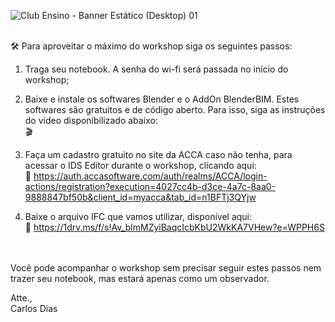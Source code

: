 ![Club Ensino - Banner Estático (Desktop) 01](https://github.com/c4rlosdias/Workshop_IDS/assets/57261862/25d2a70a-5c03-4333-8cb6-413dc107f986)

</br>
🛠️ Para aproveitar o máximo do workshop  siga os seguintes passos:
</br>

1. Traga seu notebook. A senha do wi-fi será passada no início do workshop;
   
3. Baixe e instale os softwares Blender e o AddOn BlenderBIM. Estes softwares são gratuitos e de código aberto. Para isso, siga as instruções do video disponibilizado abaixo:
   </br> 🎬
      
4. Faça um cadastro gratuito no site da ACCA caso não tenha, para acessar o IDS Editor durante o workshop, clicando aqui:
   </br>🔗 https://auth.accasoftware.com/auth/realms/ACCA/login-actions/registration?execution=4027cc4b-d3ce-4a7c-8aa0-9888847bf50b&client_id=myacca&tab_id=n1BFTj3QYjw
   
5. Baixe o arquivo IFC que vamos utilizar, disponível aqui: </br>📁 https://1drv.ms/f/s!Av_blmMZyiBaqcIcbKbU2WkKA7VHew?e=WPPH6S
</br>
</br>
Você pode acompanhar o workshop sem precisar seguir estes passos nem trazer seu notebook, mas estará apenas como um observador.
</br>

Atte.,</br>
Carlos Dias
